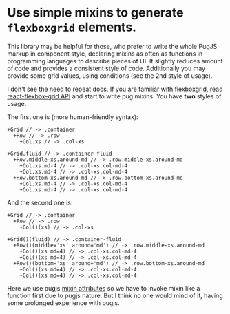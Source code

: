 # Use simple mixins to generate `flexboxgrid` elements.

This library may be helpful for those, who prefer to write the whole PugJS markup in component style, declaring mixins as often as functions in programming languages to describe pieces of UI.
It slightly reduces amount of code and provides a consistent style of code. Additionally you may provide some grid values, using conditions (see the 2nd style of usage).

I don't see the need to repeat docs. If you are familiar with [flexboxgrid](http://flexboxgrid.com/), read [react-flexbox-grid API](https://roylee0704.github.io/react-flexbox-grid/) and start to write pug mixins. You have __two__ styles of usage.

The first one is (more human-friendly syntax):

```
+Grid // -> .container
  +Row // -> .row
    +Col.xs // -> .col-xs

+Grid.fluid // -> .container-fluid
  +Row.middle-xs.around-md // -> .row.middle-xs.around-md
    +Col.xs.md-4 // -> .col-xs.col-md-4
    +Col.xs.md-4 // -> .col-xs.col-md-4
  +Row.bottom-xs.around-md // -> .row.bottom-xs.around-md
    +Col.xs.md-4 // -> .col-xs.col-md-4
    +Col.xs.md-4 // -> .col-xs.col-md-4
```

And the second one is:

```
+Grid // -> .container
  +Row // -> .row
    +Col()(xs) // -> .col-xs

+Grid()(fluid) // -> .container-fluid
  +Row()(middle='xs' around='md') // -> .row.middle-xs.around-md
    +Col()(xs md=4) // -> .col-xs.col-md-4
    +Col()(xs md=4) // -> .col-xs.col-md-4
  +Row()(bottom='xs' around='md') // -> .row.bottom-xs.around-md
    +Col()(xs md=4) // -> .col-xs.col-md-4
    +Col()(xs md=4) // -> .col-xs.col-md-4
```

Here we use pugjs [mixin attributes](https://pugjs.org/language/mixins.html#mixin-attributes) so we have to invoke mixin like a function first due to pugjs nature. But I think no one would mind of it, having some prolonged experience with pugjs.

